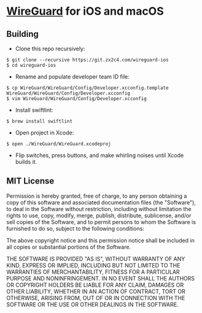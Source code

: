 # [WireGuard](https://www.wireguard.com/) for iOS and macOS

## Building

- Clone this repo recursively:

```
$ git clone --recursive https://git.zx2c4.com/wireguard-ios
$ cd wireguard-ios
```

- Rename and populate developer team ID file:

```
$ cp WireGuard/WireGuard/Config/Developer.xcconfig.template WireGuard/WireGuard/Config/Developer.xcconfig
$ vim WireGuard/WireGuard/Config/Developer.xcconfig
```

- Install swiftlint:

```
$ brew install swiftlint
```

- Open project in Xcode:

```
$ open ./WireGuard/WireGuard.xcodeproj
```

- Flip switches, press buttons, and make whirling noises until Xcode builds it.

## MIT License

Permission is hereby granted, free of charge, to any person obtaining a copy of
this software and associated documentation files (the "Software"), to deal in
the Software without restriction, including without limitation the rights to
use, copy, modify, merge, publish, distribute, sublicense, and/or sell copies
of the Software, and to permit persons to whom the Software is furnished to do
so, subject to the following conditions:

The above copyright notice and this permission notice shall be included in all
copies or substantial portions of the Software.

THE SOFTWARE IS PROVIDED "AS IS", WITHOUT WARRANTY OF ANY KIND, EXPRESS OR
IMPLIED, INCLUDING BUT NOT LIMITED TO THE WARRANTIES OF MERCHANTABILITY,
FITNESS FOR A PARTICULAR PURPOSE AND NONINFRINGEMENT. IN NO EVENT SHALL THE
AUTHORS OR COPYRIGHT HOLDERS BE LIABLE FOR ANY CLAIM, DAMAGES OR OTHER
LIABILITY, WHETHER IN AN ACTION OF CONTRACT, TORT OR OTHERWISE, ARISING FROM,
OUT OF OR IN CONNECTION WITH THE SOFTWARE OR THE USE OR OTHER DEALINGS IN THE
SOFTWARE.
